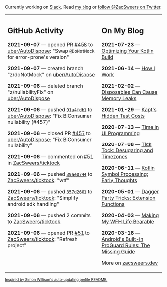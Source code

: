 Currently working on [Slack](https://slack.com/). Read [my blog](https://zacsweers.dev/) or [follow @ZacSweers on Twitter](https://twitter.com/ZacSweers).

<table><tr><td valign="top" width="60%">

## GitHub Activity
<!-- githubActivity starts -->
**2021-09-07** — opened PR [#458](https://api.github.com/repos/uber/AutoDispose/pulls/458) to [uber/AutoDispose](https://api.github.com/repos/uber/AutoDispose): "Swap `@DoNotMock` for error-prone's version"

**2021-09-07** — created branch "z/doNotMock" on [uber/AutoDispose](https://api.github.com/repos/uber/AutoDispose)

**2021-09-06** — deleted branch "z/nullabilityFix" on [uber/AutoDispose](https://api.github.com/repos/uber/AutoDispose)

**2021-09-06** — pushed [`91a4fdb1`](https://github.com/uber/AutoDispose/commit/91a4fdb15bbc26990241ea58b4055f23d79833ff) to [uber/AutoDispose](https://api.github.com/repos/uber/AutoDispose): "Fix BiConsumer nullability (#457)"

**2021-09-06** — closed PR [#457](https://api.github.com/repos/uber/AutoDispose/pulls/457) to [uber/AutoDispose](https://api.github.com/repos/uber/AutoDispose): "Fix BiConsumer nullability"

**2021-09-06** — commented on [#51](https://github.com/ZacSweers/ticktock/pull/51#issuecomment-913939671) in [ZacSweers/ticktock](https://api.github.com/repos/ZacSweers/ticktock)

**2021-09-06** — pushed [`39ae0744`](https://github.com/ZacSweers/ticktock/commit/39ae07445a7fe839db1614c9cb1d5d55d85c1ae3) to [ZacSweers/ticktock](https://api.github.com/repos/ZacSweers/ticktock): "wtf"

**2021-09-06** — pushed [`357d2601`](https://github.com/ZacSweers/ticktock/commit/357d26014edc143e0f8085e54fdc8ac628a68e68) to [ZacSweers/ticktock](https://api.github.com/repos/ZacSweers/ticktock): "Simplify android sdk handling"

**2021-09-06** — pushed 2 commits to [ZacSweers/ticktock](https://api.github.com/repos/ZacSweers/ticktock).

**2021-09-06** — opened PR [#51](https://api.github.com/repos/ZacSweers/ticktock/pulls/51) to [ZacSweers/ticktock](https://api.github.com/repos/ZacSweers/ticktock): "Refresh project"
<!-- githubActivity ends -->
</td><td valign="top" width="40%">

## On My Blog
<!-- blog starts -->
**2021-07-23** — [Optimizing Your Kotlin Build](https://www.zacsweers.dev/optimizing-your-kotlin-build/)

**2021-06-14** — [How I Work](https://www.zacsweers.dev/how-i-work/)

**2021-02-02** — [Disposables Can Cause Memory Leaks](https://www.zacsweers.dev/disposables-can-cause-memory-leaks/)

**2021-01-29** — [Kapt's Hidden Test Costs](https://www.zacsweers.dev/kapts-hidden-test-costs/)

**2020-07-13** — [Time in UI Programming](https://www.zacsweers.dev/time-in-ui/)

**2020-07-08** — [Tick Tock: Desugaring and Timezones](https://www.zacsweers.dev/ticktock-desugaring-timezones/)

**2020-06-11** — [Kotlin Symbol Processing: Early Thoughts](https://www.zacsweers.dev/kotlin-symbol-processor-early-thoughts/)

**2020-05-01** — [Dagger Party Tricks: Extension Functions](https://www.zacsweers.dev/dagger-party-tricks-extension-functions/)

**2020-04-03** — [Making My WFH Life Bearable](https://www.zacsweers.dev/making-wfh-life-bearable/)

**2020-03-16** — [Android's Built-in ProGuard Rules: The Missing Guide](https://www.zacsweers.dev/android-proguard-rules/)
<!-- blog ends -->
More on [zacsweers.dev](https://zacsweers.dev/)
</td></tr></table>

<sub><a href="https://simonwillison.net/2020/Jul/10/self-updating-profile-readme/">Inspired by Simon Willison's auto-updating profile README.</a></sub>
